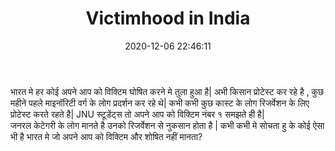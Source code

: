 ﻿---
layout: post
title:  "Victimhood in India"
date:   2020-12-06 22:46:11
categories: general
---
भारत मे हर कोई अपने आप को विक्टिम घोषित करने मे तुला हुआ है| 
अभी किसान प्रोटेस्ट कर रहे है , कुछ महीने पहले माइनॉरिटी वर्ग के लोग प्रदर्शन कर रहे थे| 
कभी कभी कुछ कास्ट के लोग रिजर्वेशन के लिए प्रोटेस्ट करते रहते है| 
JNU स्टूडेंट्स तो अपने आप को विक्टिम नंबर १ समझते ही है|  
जनरल केटेगरी के लोग मानते है उनको रिजर्वेशन से नुकसान होता है | 
कभी कभी मे सोचता हु के कोई ऐसा भी है भारत मे जो अपने आप को विक्टिम और शोषित  नहीं मानता?


